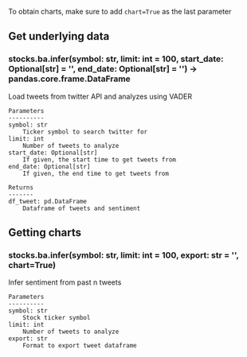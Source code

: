 To obtain charts, make sure to add `chart=True` as the last parameter

## Get underlying data 
### stocks.ba.infer(symbol: str, limit: int = 100, start_date: Optional[str] = '', end_date: Optional[str] = '') -> pandas.core.frame.DataFrame

Load tweets from twitter API and analyzes using VADER

    Parameters
    ----------
    symbol: str
        Ticker symbol to search twitter for
    limit: int
        Number of tweets to analyze
    start_date: Optional[str]
        If given, the start time to get tweets from
    end_date: Optional[str]
        If given, the end time to get tweets from

    Returns
    -------
    df_tweet: pd.DataFrame
        Dataframe of tweets and sentiment

## Getting charts 
### stocks.ba.infer(symbol: str, limit: int = 100, export: str = '', chart=True)

Infer sentiment from past n tweets

    Parameters
    ----------
    symbol: str
        Stock ticker symbol
    limit: int
        Number of tweets to analyze
    export: str
        Format to export tweet dataframe
